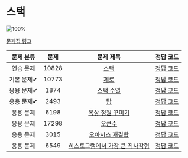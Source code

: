 # 스택

![100%](https://progress-bar.dev/8/?scale=8&title=progress&width=500&color=babaca&suffix=/8)

[문제집 링크](https://www.acmicpc.net/workbook/view/7309)

| 문제 분류 | 문제 | 문제 제목 | 정답 코드 |
| :--: | :--: | :--: | :--: |
| 연습 문제 | 10828 | [스택](https://www.acmicpc.net/problem/10828) | [정답 코드](../0x05/10828.py) |
| 기본 문제✔ | 10773 | [제로](https://www.acmicpc.net/problem/10773) | [정답 코드](../0x05/10773.py) |
| 응용 문제✔ | 1874 | [스택 수열](https://www.acmicpc.net/problem/1874) | [정답 코드](../0x05/1874.py) |
| 응용 문제✔ | 2493 | [탑](https://www.acmicpc.net/problem/2493) | [정답 코드](../0x05/2493.py) |
| 응용 문제 | 6198 | [옥상 정원 꾸미기](https://www.acmicpc.net/problem/6198) | [정답 코드](../0x05/6198.py) |
| 응용 문제 | 17298 | [오큰수](https://www.acmicpc.net/problem/17298) | [정답 코드](../0x05/17298.py) |
| 응용 문제 | 3015 | [오아시스 재결합](https://www.acmicpc.net/problem/3015) | [정답 코드](../0x05/3015.py) |
| 응용 문제 | 6549 | [히스토그램에서 가장 큰 직사각형](https://www.acmicpc.net/problem/6549) | [정답 코드](../0x05/6549.py) |
